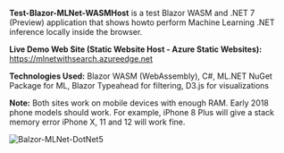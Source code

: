 **Test-Blazor-MLNet-WASMHost**
is a test Blazor WASM and .NET 7 (Preview) application that shows howto perform Machine Learning .NET inference locally inside the browser.

**Live Demo Web Site (Static Website Host - Azure Static Websites):** https://mlnetwithsearch.azureedge.net  

**Technologies Used:** Blazor WASM (WebAssembly), C#, ML.NET NuGet Package for ML, Blazor Typeahead for filtering, D3.js for visualizations

**Note:** Both sites work on mobile devices with enough RAM. Early 2018 phone models should work. For example, iPhone 8 Plus will give a stack memory error iPhone X, 11 and 12 will work fine.

![Balzor-MLNet-DotNet5](https://github.com/bartczernicki/Test-Blazor-MLNet/raw/master/AppScreenShot.png)
